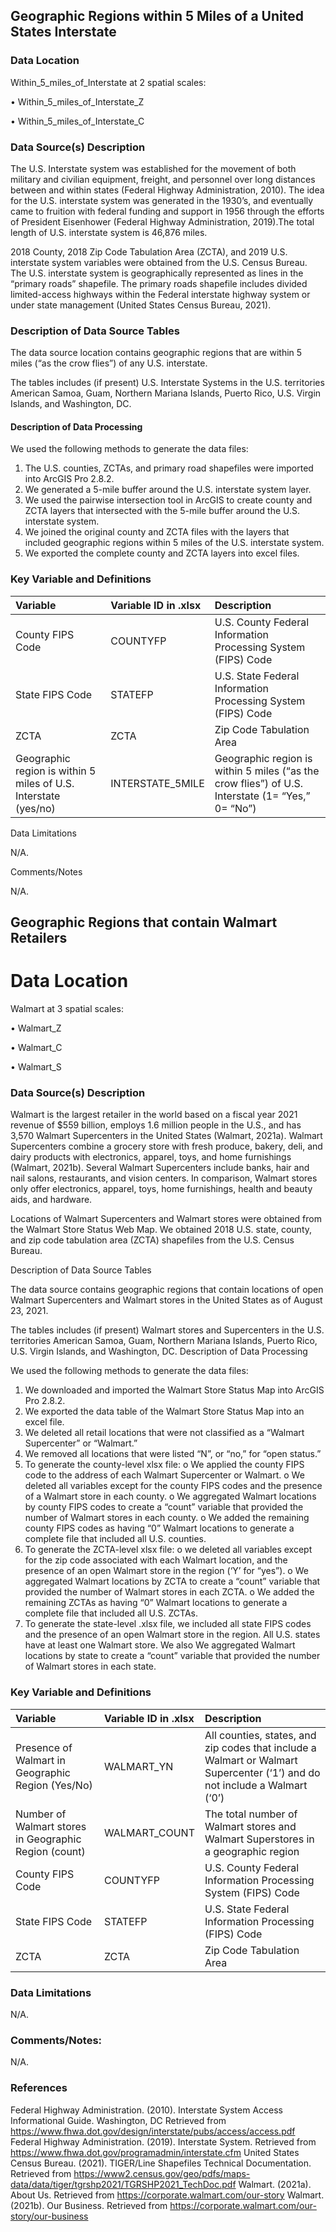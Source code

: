 ## Geographic Regions within 5 Miles of a United States Interstate

### Data Location

Within_5_miles_of_Interstate at 2 spatial scales:

•	Within_5_miles_of_Interstate_Z

•	Within_5_miles_of_Interstate_C

### Data Source(s) Description

The U.S. Interstate system was established for the movement of both military and civilian equipment, freight, and personnel over long distances between and within states (Federal Highway Administration, 2010). The idea for the U.S. interstate system was generated in the 1930’s, and eventually came to fruition with federal funding and support in 1956 through the efforts of President Eisenhower (Federal Highway Administration, 2019).The total length of U.S. interstate system is 46,876 miles.

2018 County, 2018 Zip Code Tabulation Area (ZCTA), and 2019 U.S. interstate system variables were obtained from the U.S. Census Bureau. The U.S. interstate system is geographically represented as lines in the “primary roads” shapefile. The primary roads shapefile includes divided limited-access highways within the Federal interstate highway system or under state management (United States Census Bureau, 2021).

### Description of Data Source Tables

The data source location contains geographic regions that are within 5 miles (“as the crow flies”) of any U.S. interstate.

The tables includes (if present) U.S. Interstate Systems in the U.S. territories American Samoa, Guam, Northern Mariana Islands, Puerto Rico, U.S. Virgin Islands, and Washington, DC. 

#### Description of Data Processing

We used the following methods to generate the data files:
1.	The U.S. counties, ZCTAs, and primary road shapefiles were imported into ArcGIS Pro 2.8.2.
2.	We generated a 5-mile buffer around the U.S. interstate system layer.
3.	We used the pairwise intersection tool in ArcGIS to create county and ZCTA layers that intersected with the 5-mile buffer around the U.S. interstate system.
4.	We joined the original county and ZCTA files with the layers that included geographic regions within 5 miles of the U.S. interstate system.
5.	We exported the complete county and ZCTA layers into excel files.

### Key Variable and Definitions
| Variable |	Variable ID in .xlsx |	Description|
|:-------- |:--------------------- |:----------- |
|County FIPS Code |	COUNTYFP |	U.S. County Federal Information Processing System (FIPS) Code |
|State FIPS Code |	STATEFP |	U.S. State Federal Information Processing System (FIPS) Code |
|ZCTA |	ZCTA |	Zip Code Tabulation Area |
|Geographic region is within 5 miles of U.S. Interstate (yes/no) |	INTERSTATE_5MILE	| Geographic region is within 5 miles (“as the crow flies”) of U.S. Interstate (1= “Yes,” 0= “No”)|

Data Limitations

N/A.

Comments/Notes

N/A.


## Geographic Regions that contain Walmart Retailers

# Data Location

Walmart at 3 spatial scales:

•	Walmart_Z

•	Walmart_C

•	Walmart_S

### Data Source(s) Description

Walmart is the largest retailer in the world based on a fiscal year 2021 revenue of $559 billion, employs 1.6 million people in the U.S., and has 3,570 Walmart Supercenters in the United States (Walmart, 2021a). Walmart Supercenters combine a grocery store with fresh produce, bakery, deli, and dairy products with electronics, apparel, toys, and home furnishings (Walmart, 2021b).  Several Walmart Supercenters include banks, hair and nail salons, restaurants, and vision centers. In comparison, Walmart stores only offer electronics, apparel, toys, home furnishings, health and beauty aids, and hardware.

Locations of Walmart Supercenters and Walmart stores were obtained from the Walmart Store Status Web Map. We obtained 2018 U.S. state, county, and zip code tabulation area (ZCTA) shapefiles from the U.S. Census Bureau.

Description of Data Source Tables

The data source contains geographic regions that contain locations of open Walmart Supercenters and Walmart stores in the United States as of August 23, 2021.

The tables includes (if present) Walmart stores and Supercenters in the U.S. territories American Samoa, Guam, Northern Mariana Islands, Puerto Rico, U.S. Virgin Islands, and Washington, DC. 
Description of Data Processing

We used the following methods to generate the data files:

1.	We downloaded and imported the Walmart Store Status Map into ArcGIS Pro 2.8.2.
2.	We exported the data table of the Walmart Store Status Map into an excel file.
3.	We deleted all retail locations that were not classified as a “Walmart Supercenter” or “Walmart.”
4.	We removed all locations that were listed “N”, or “no,” for “open status.” 
5.	To generate the county-level xlsx file:
o	We applied the county FIPS code to the address of each Walmart Supercenter or Walmart. 
o	We deleted all variables except for the county FIPS codes and the presence of a Walmart store in each county.
o	We aggregated Walmart locations by county FIPS codes to create a “count” variable that provided the number of Walmart stores in each county.
o	We added the remaining county FIPS codes as having “0” Walmart locations to generate a complete file that included all U.S. counties.
6.	To generate the ZCTA-level xlsx file:
o	we deleted all variables except for the zip code associated with each Walmart location, and the presence of an open Walmart store in the region (‘Y’ for “yes”). 
o	We aggregated Walmart locations by ZCTA to create a “count” variable that provided the number of Walmart stores in each ZCTA.
o	We added the remaining ZCTAs as having “0” Walmart locations to generate a complete file that included all U.S. ZCTAs.
7.	To generate the state-level .xlsx file, we included all state FIPS codes and the presence of an open Walmart store in the region. All U.S. states have at least one Walmart store. We also We aggregated Walmart locations by state to create a “count” variable that provided the number of Walmart stores in each state.

### Key Variable and Definitions 
| Variable | Variable ID in .xlsx |	Description |
|:-------- |:-------------------- |:----------- |
| Presence of Walmart in Geographic Region (Yes/No)	| WALMART_YN	| All counties, states, and zip codes that include a Walmart or Walmart Supercenter (‘1’) and do not include a Walmart (‘0’) |
| Number of Walmart stores in Geographic Region (count) |	WALMART_COUNT| 	The total number of Walmart stores and Walmart Superstores in a geographic region |
| County FIPS Code | COUNTYFP |	U.S. County Federal Information Processing System (FIPS) Code |
| State FIPS Code	| STATEFP	| U.S. State Federal Information Processing (FIPS) Code |
| ZCTA | ZCTA |	Zip Code Tabulation Area |

### Data Limitations

N/A.

### Comments/Notes:

N/A.

### References

Federal Highway Administration. (2010). Interstate System Access Informational Guide. Washington, DC Retrieved from https://www.fhwa.dot.gov/design/interstate/pubs/access/access.pdf
Federal Highway Administration. (2019). Interstate System. Retrieved from https://www.fhwa.dot.gov/programadmin/interstate.cfm
United States Census Bureau. (2021). TIGER/Line Shapefiles Technical Documentation.  Retrieved from https://www2.census.gov/geo/pdfs/maps-data/data/tiger/tgrshp2021/TGRSHP2021_TechDoc.pdf
Walmart. (2021a). About Us. Retrieved from https://corporate.walmart.com/our-story
Walmart. (2021b). Our Business. Retrieved from https://corporate.walmart.com/our-story/our-business

